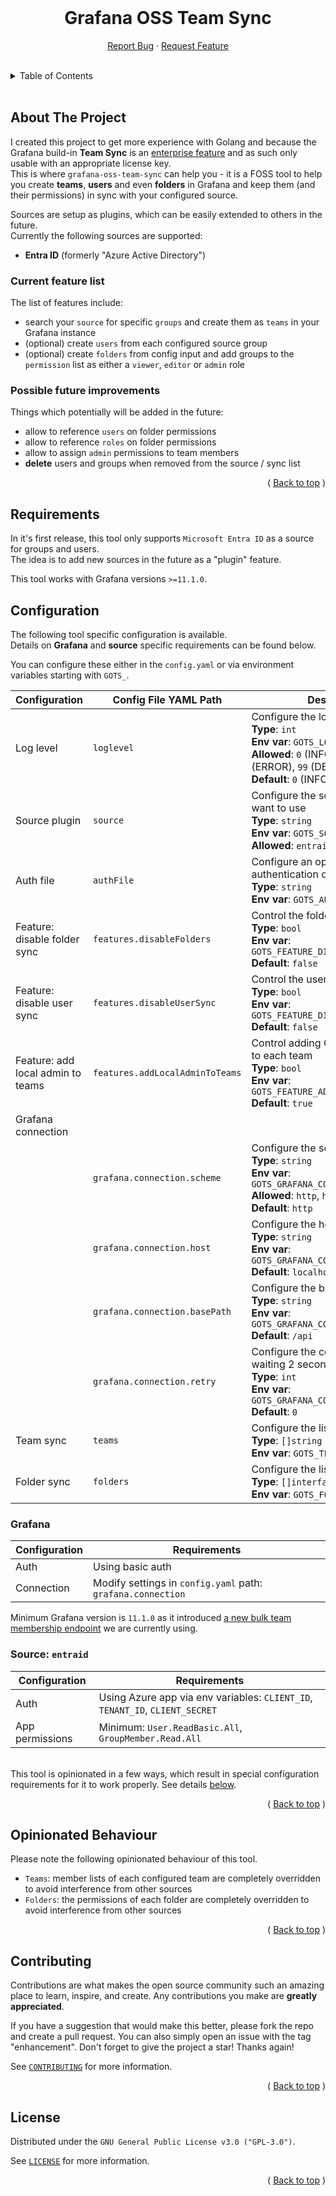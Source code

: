 <div id="top"></div>

<!-- PROJECT LOGO -->
<br />
<div align="center">
  <!--
  <a href="https://github.com/skuethe/grafana-oss-team-sync">
    <img src="images/logo.png" alt="Logo" width="80" height="80">
  </a>
  -->
  <h1 align="center"><strong>Grafana OSS Team Sync</strong></h1>
  <p align="center">
    <a href="https://github.com/skuethe/grafana-oss-team-sync/issues">Report Bug</a>
    ·
    <a href="https://github.com/skuethe/grafana-oss-team-sync/issues">Request Feature</a>
    <br/>
    <br/>

<!-- PROJECT SHIELDS -->
<!--
*** declarations on the bottom of this document
[![Contributors][contributors-shield]][contributors-url]
[![Forks][forks-shield]][forks-url]
[![Stargazers][stars-shield]][stars-url]
[![Issues][issues-shield]][issues-url]
[![MIT License][license-shield]][license-url]
-->

  </p>
</div>

<!-- TABLE OF CONTENTS -->
<details>
  <summary>Table of Contents</summary>
  &nbsp;
  <ul>
    <li><a href="#about-the-project">About The Project</a></li>
    <li><a href="#requirements">Requirements</a></li>
    <li><a href="#configuration">Configuration</a></li>
      <ul>
        <li><a href="#grafana">Grafana</a></li>
        <li><a href="#source-entraid">Source: EntraID</a></li>
      </ul>
    <li><a href="#opinionated-behaviour">Opinionated Behaviour</a></li>
    <li><a href="#contributing">Contributing</a></li>
    <li><a href="#license">License</a></li>
  </ul>
</details>
<br/>



<!-- ABOUT THE PROJECT -->
## About The Project

I created this project to get more experience with Golang and because the Grafana build-in **Team Sync** is an [enterprise feature][1] and as such only usable with an appropriate license key.  
This is where `grafana-oss-team-sync` can help you - it is a FOSS tool to help you create **teams**, **users** and even **folders** in Grafana and keep them (and their permissions) in sync with your configured source.  

Sources are setup as plugins, which can be easily extended to others in the future.  
Currently the following sources are supported:  
- **Entra ID** (formerly "Azure Active Directory")

### Current feature list

The list of features include:  

- search your `source` for specific `groups` and create them as `teams` in your Grafana instance
- (optional) create `users` from each configured source group
- (optional) create `folders` from config input and add groups to the `permission` list as either a `viewer`, `editor` or `admin` role

### Possible future improvements

Things which potentially will be added in the future:

- allow to reference `users` on folder permissions
- allow to reference `roles` on folder permissions
- allow to assign `admin` permissions to team members
- **delete** users and groups when removed from the source / sync list

<p align="right">( <a href="#top">Back to top</a> )</p>


<!-- Requirements -->
## Requirements

In it's first release, this tool only supports `Microsoft Entra ID` as a source for groups and users.  
The idea is to add new sources in the future as a "plugin" feature.

This tool works with Grafana versions `>=11.1.0`.  


<!-- Configuration -->
## Configuration

The following tool specific configuration is available.  
Details on **Grafana** and **source** specific requirements can be found below.

You can configure these either in the `config.yaml` or via environment variables starting with `GOTS_`.

| Configuration                     | Config File YAML Path           | Description |
|-----------------------------------|---------------------------------|-------------|
| Log level                         | `loglevel`                      | Configure the log level<br>**Type**: `int`<br>**Env var**: `GOTS_LOGLEVEL`<br>**Allowed**: `0` (INFO), `1` (WARN), `2` (ERROR), `99` (DEBUG)<br>**Default**: `0` (INFO) |
| Source plugin                     | `source`                        | Configure the source plugin you want to use<br>**Type**: `string`<br>**Env var**: `GOTS_SOURCE`<br>**Allowed**: `entraid` |
| Auth file                         | `authFile`                      | Configure an optional file to load authentication data from<br>**Type**: `string`<br>**Env var**: `GOTS_AUTHFILE` |
| Feature: disable folder sync      | `features.disableFolders`       | Control the folder sync feature<br>**Type**: `bool`<br>**Env var**: `GOTS_FEATURE_DISABLEFOLDERS`<br>**Default**: `false` |
| Feature: disable user sync        | `features.disableUserSync`      | Control the user sync feature<br>**Type**: `bool`<br>**Env var**: `GOTS_FEATURE_DISABLEUSERSYNC`<br>**Default**: `false` |
| Feature: add local admin to teams | `features.addLocalAdminToTeams` | Control adding Grafana local admin to each team<br>**Type**: `bool`<br>**Env var**: `GOTS_FEATURE_ADDLOCALADMINTOTEAMS`<br>**Default**: `true` |
| Grafana connection                |                                 | |
|                                   | `grafana.connection.scheme`     | Configure the scheme to use<br>**Type**: `string`<br>**Env var**: `GOTS_GRAFANA_CONNECTION_SCHEME`<br>**Allowed**: `http`, `https`<br>**Default**: `http` |
|                                   | `grafana.connection.host`       | Configure the host to use<br>**Type**: `string`<br>**Env var**: `GOTS_GRAFANA_CONNECTION_HOST`<br>**Default**: `localhost:3000` |
|                                   | `grafana.connection.basePath`   | Configure the base path to use<br>**Type**: `string`<br>**Env var**: `GOTS_GRAFANA_CONNECTION_BASEPATH`<br>**Default**: `/api` |
|                                   | `grafana.connection.retry`      | Configure the connection retry, waiting 2 seconds in between each<br>**Type**: `int`<br>**Env var**: `GOTS_GRAFANA_CONNECTION_RETRY`<br>**Default**: `0` |
| Team sync                         | `teams`                         | Configure the list of teams to sync<br>**Type**: `[]string`<br>**Env var**: `GOTS_TEAMS` |
| Folder sync                       | `folders`                       | Configure the list of folders to sync<br>**Type**: `[]interface`<br>**Env var**: `GOTS_FOLDERS` |

<!-- Configuration - Grafana -->
### Grafana

| Configuration | Requirements  |
|---------------|---------------|
| Auth          | Using basic auth |
| Connection    | Modify settings in `config.yaml` path: `grafana.connection` |

Minimum Grafana version is `11.1.0` as it introduced [a new bulk team membership endpoint][2] we are currently using.

<!-- Configuration - entraid -->
### Source: `entraid`

| Configuration   | Requirements  |
|-----------------|---------------|
| Auth            | Using Azure app via env variables: `CLIENT_ID`, `TENANT_ID`, `CLIENT_SECRET` |
| App permissions | Minimum: `User.ReadBasic.All`, `GroupMember.Read.All` |


&nbsp;  
This tool is opinionated in a few ways, which result in special configuration requirements for it to work properly. See details [below](#opinionated-behaviour).

<p align="right">( <a href="#top">Back to top</a> )</p>


<!-- Opinionated Behaviour -->
## Opinionated Behaviour

Please note the following opinionated behaviour of this tool.

- `Teams`: member lists of each configured team are completely overridden to avoid interference from other sources
- `Folders`: the permissions of each folder are completely overridden to avoid interference from other sources

<p align="right">( <a href="#top">Back to top</a> )</p>


<!-- CONTRIBUTING -->
## Contributing

Contributions are what makes the open source community such an amazing place to learn, inspire, and create. Any contributions you make are **greatly appreciated**.

If you have a suggestion that would make this better, please fork the repo and create a pull request. You can also simply open an issue with the tag "enhancement".
Don't forget to give the project a star! Thanks again!

See [`CONTRIBUTING`](CONTRIBUTING.md) for more information.


<p align="right">( <a href="#top">Back to top</a> )</p>



<!-- LICENSE -->
## License

Distributed under the `GNU General Public License v3.0 ("GPL-3.0")`.

See [`LICENSE`](LICENSE.md) for more information.

<p align="right">( <a href="#top">Back to top</a> )</p>



<!-- MARKDOWN LINKS & IMAGES -->
<!-- https://www.markdownguide.org/basic-syntax/#reference-style-links -->

[1]: <https://grafana.com/docs/grafana/v12.0/introduction/grafana-enterprise/#team-sync> "Grafana Enterprise - Team Sync"
[2]: <https://github.com/grafana/grafana/pull/87441> "Team: Add an endpoint for bulk team membership updates"
